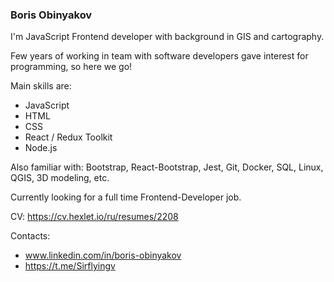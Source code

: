 ### Boris Obinyakov

I'm JavaScript Frontend developer with background in GIS and cartography. 

Few years of working in team with software developers gave interest for programming, so here we go!

Main skills are:
- JavaScript
- HTML
- CSS
- React / Redux Toolkit
- Node.js

Also familiar with: Bootstrap, React-Bootstrap, Jest, Git, Docker, SQL, Linux, QGIS, 3D modeling, etc.

Currently looking for a full time Frontend-Developer job.

CV: https://cv.hexlet.io/ru/resumes/2208

Contacts: 
- www.linkedin.com/in/boris-obinyakov
- https://t.me/Sirflyingv



<!--
**sirflyingv/sirflyingv** is a ✨ _special_ ✨ repository because its `README.md` (this file) appears on your GitHub profile.

Here are some ideas to get you started:

- 🔭 I’m currently working on ...
- 🌱 I’m currently learning ...
- 👯 I’m looking to collaborate on ...
- 🤔 I’m looking for help with ...
- 💬 Ask me about ...
- 📫 How to reach me: ...
- 😄 Pronouns: ...
- ⚡ Fun fact: ...
-->
